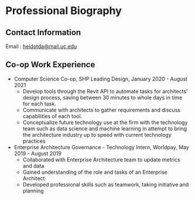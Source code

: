 # Professional Biography
## Contact Information
Email : heidotda@mail.uc.edu

## Co-op Work Experience
* Computer Science Co-op, SHP Leading Design, January 2020 - August 2021
  * Develop tools through the Revit API to automate tasks for architects’ design process, saving between 30 minutes to whole days in time for each task.
  *  Communicate with architects to gather requirements and discuss capabilities of each tool.
  *  Conceptualize future technology use at the firm with the technology team such as data science 
and machine learning in attempt to bring the architecture industry up to speed with current technology practices
* Enterprise Architecture Governance - Technology Intern, Worldpay, May 2019 - August 2019
  * Collaborated with Enterprise Architecture team to update metrics and data
  * Gained understanding of the role and tasks of an Enterprise Architect
  * Developed professional skills such as teamwork, taking initiative and planning
